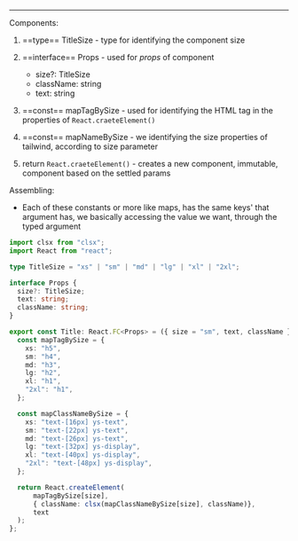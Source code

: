 ***
Components: 
1. ==type== TitleSize - type for identifying the component size
2. ==interface== Props - used for *props* of component 
	- size?: TitleSize 
	- className: string 
	- text: string 
3. ==const== mapTagBySize - used for identifying the HTML tag in the properties of `React.craeteElement()` 
4. ==const== mapNameBySize - we identifying the size properties of tailwind, according to size parameter 

5. return `React.craeteElement()` - creates a new component, immutable, component based on the settled params 

Assembling:
- Each of these constants or more like maps, has the same keys' that argument has, we basically accessing the value we want, through the typed argument 
```ts
import clsx from "clsx";
import React from "react";

type TitleSize = "xs" | "sm" | "md" | "lg" | "xl" | "2xl";

interface Props {
  size?: TitleSize;
  text: string;
  className: string;
}

export const Title: React.FC<Props> = ({ size = "sm", text, className }) => {
  const mapTagBySize = {
    xs: "h5",
    sm: "h4",
    md: "h3",
    lg: "h2",
    xl: "h1",
    "2xl": "h1",
  };

  const mapClassNameBySize = {
    xs: "text-[16px] ys-text",
    sm: "text-[22px] ys-text",
    md: "text-[26px] ys-text",
    lg: "text-[32px] ys-display",
    xl: "text-[40px] ys-display",
    "2xl": "text-[48px] ys-display",
  };

  return React.createElement(
	  mapTagBySize[size],
	  { className: clsx(mapClassNameBySize[size], className)},
	  text	  
  );
};

```